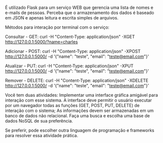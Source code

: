
É utilizado Flask para um serviço WEB que gerencia uma lista de nomes e e-mails de pessoas. Perceba que o armazenamento dos dados é baseado em JSON e apenas leitura e escrita simples de arquivos.

Métodos para interação por terminal com o serviço:

Consultar - GET: curl -H "Content-Type: application/json" -XGET http://127.0.0.1:5000/?name=charles

Adicionar - POST: curl -H "Content-Type: application/json" -XPOST http://127.0.0.1:5000/ -d '{"name": "teste", "email": "teste@email.com"}'

Atualizar - PUT: curl -H "Content-Type: application/json" -XPUT http://127.0.0.1:5000/ -d '{"name": "teste", "email": "teste@email.com"}'

Remover - DELETE: curl -H "Content-Type: application/json" -XDELETE http://127.0.0.1:5000/ -d '{"name": "teste", "email": "teste@email.com"}'

Você tem duas atividades:
Implementar uma interface gráfica amigável para interação com esse sistema. A interface deve permitir o usuário executar por um navegador todas as funções (GET, POST, PUT, DELETE) de interação com o sistema;
As informações devem ser armazenadas em um banco de dados não relacional. Faça uma busca e escolha uma base de dados NoSQL de sua preferência.

Se preferir, pode escolher outra linguagem de programação e frameworks para resolver essa atividade prática.
